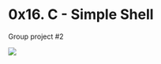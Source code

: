 # 0x16. C - Simple Shell

Group project #2

<a href = "https://github.com/dave0927/simple_shell/graphs/contributors">
  <img src = "https://contrib.rocks/image?repo=dave0927/simple_shell"/>
</a>
